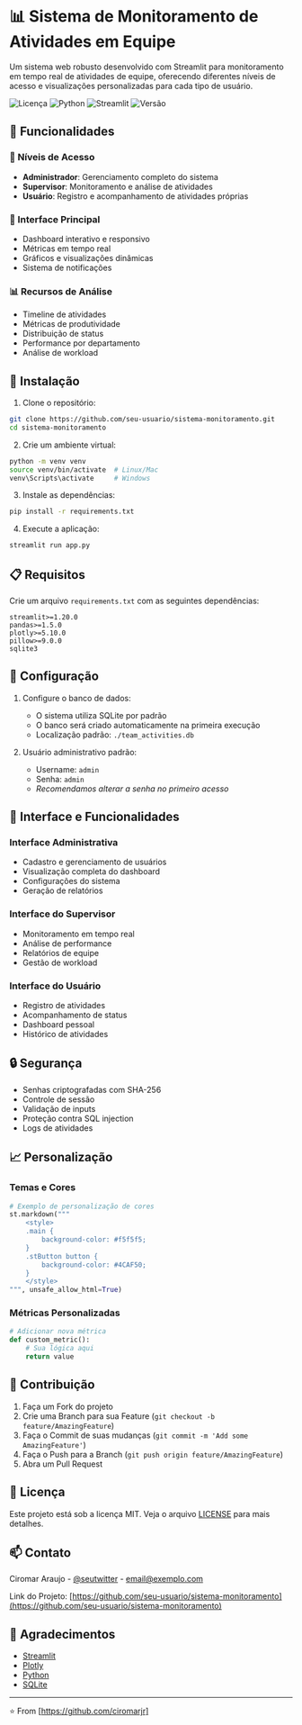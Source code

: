 # 📊 Sistema de Monitoramento de Atividades em Equipe

Um sistema web robusto desenvolvido com Streamlit para monitoramento em tempo real de atividades de equipe, oferecendo diferentes níveis de acesso e visualizações personalizadas para cada tipo de usuário.

![Licença](https://img.shields.io/badge/license-MIT-blue.svg)
![Python](https://img.shields.io/badge/python-v3.8+-blue.svg)
![Streamlit](https://img.shields.io/badge/streamlit-v1.20+-red.svg)
![Versão](https://img.shields.io/badge/version-1.0.0-green.svg)

## 🌟 Funcionalidades

### 👥 Níveis de Acesso
- **Administrador**: Gerenciamento completo do sistema
- **Supervisor**: Monitoramento e análise de atividades
- **Usuário**: Registro e acompanhamento de atividades próprias

### 📱 Interface Principal
- Dashboard interativo e responsivo
- Métricas em tempo real
- Gráficos e visualizações dinâmicas
- Sistema de notificações

### 📊 Recursos de Análise
- Timeline de atividades
- Métricas de produtividade
- Distribuição de status
- Performance por departamento
- Análise de workload

## 🚀 Instalação

1. Clone o repositório:
```bash
git clone https://github.com/seu-usuario/sistema-monitoramento.git
cd sistema-monitoramento
```

2. Crie um ambiente virtual:
```bash
python -m venv venv
source venv/bin/activate  # Linux/Mac
venv\Scripts\activate     # Windows
```

3. Instale as dependências:
```bash
pip install -r requirements.txt
```

4. Execute a aplicação:
```bash
streamlit run app.py
```

## 📋 Requisitos

Crie um arquivo `requirements.txt` com as seguintes dependências:

```
streamlit>=1.20.0
pandas>=1.5.0
plotly>=5.10.0
pillow>=9.0.0
sqlite3
```

## 🔧 Configuração

1. Configure o banco de dados:
   - O sistema utiliza SQLite por padrão
   - O banco será criado automaticamente na primeira execução
   - Localização padrão: `./team_activities.db`

2. Usuário administrativo padrão:
   - Username: `admin`
   - Senha: `admin`
   - *Recomendamos alterar a senha no primeiro acesso*

## 📱 Interface e Funcionalidades

### Interface Administrativa
- Cadastro e gerenciamento de usuários
- Visualização completa do dashboard
- Configurações do sistema
- Geração de relatórios

### Interface do Supervisor
- Monitoramento em tempo real
- Análise de performance
- Relatórios de equipe
- Gestão de workload

### Interface do Usuário
- Registro de atividades
- Acompanhamento de status
- Dashboard pessoal
- Histórico de atividades

## 🔒 Segurança

- Senhas criptografadas com SHA-256
- Controle de sessão
- Validação de inputs
- Proteção contra SQL injection
- Logs de atividades

## 📈 Personalização

### Temas e Cores
```python
# Exemplo de personalização de cores
st.markdown("""
    <style>
    .main {
        background-color: #f5f5f5;
    }
    .stButton button {
        background-color: #4CAF50;
    }
    </style>
""", unsafe_allow_html=True)
```

### Métricas Personalizadas
```python
# Adicionar nova métrica
def custom_metric():
    # Sua lógica aqui
    return value
```

## 🤝 Contribuição

1. Faça um Fork do projeto
2. Crie uma Branch para sua Feature (`git checkout -b feature/AmazingFeature`)
3. Faça o Commit de suas mudanças (`git commit -m 'Add some AmazingFeature'`)
4. Faça o Push para a Branch (`git push origin feature/AmazingFeature`)
5. Abra um Pull Request

## 📝 Licença

Este projeto está sob a licença MIT. Veja o arquivo [LICENSE](LICENSE) para mais detalhes.

## 📫 Contato

Ciromar Araujo - [@seutwitter](https://twitter.com/seutwitter) - email@exemplo.com

Link do Projeto: [https://github.com/seu-usuario/sistema-monitoramento](https://github.com/seu-usuario/sistema-monitoramento)

## 🙏 Agradecimentos

- [Streamlit](https://streamlit.io/)
- [Plotly](https://plotly.com/)
- [Python](https://www.python.org/)
- [SQLite](https://www.sqlite.org/)

---
⭐️ From [https://github.com/ciromarjr]
